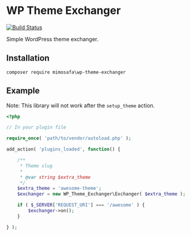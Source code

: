 # WP Theme Exchanger

[![Build Status](https://travis-ci.org/mimosafa/wp-theme-exchanger.svg?branch=master)](https://travis-ci.org/mimosafa/wp-theme-exchanger)

Simple WordPress theme exchanger.

## Installation

```
composer require mimosafa\wp-theme-exchanger
```

## Example

Note: This library will not work after the `setup_theme` action.

```php
<?php

// In your plugin file

require_once( 'path/to/vendor/autoload.php' );

add_action( 'plugins_loaded', function() {

    /**
     * Theme slug
     *
     * @var string $extra_theme
     */
    $extra_theme = 'awesome-theme';
    $exchanger = new WP_Theme_Exchanger\Exchanger( $extra_theme );

    if ( $_SERVER['REQUEST_URI'] === '/awesome' ) {
        $exchanger->on();
    }

} );
```
